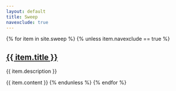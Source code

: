 ```yaml
---
layout: default
title: Sweep
navexclude: true
---
```


{% for item in site.sweep %}
{% unless item.navexclude == true %}
  <h2><a href="{{ item.url | relative_url }}">{{ item.title }}</a></h2>
  <p>{{ item.description }}</p>
  {{ item.content }}
{% endunless %}
{% endfor %}

